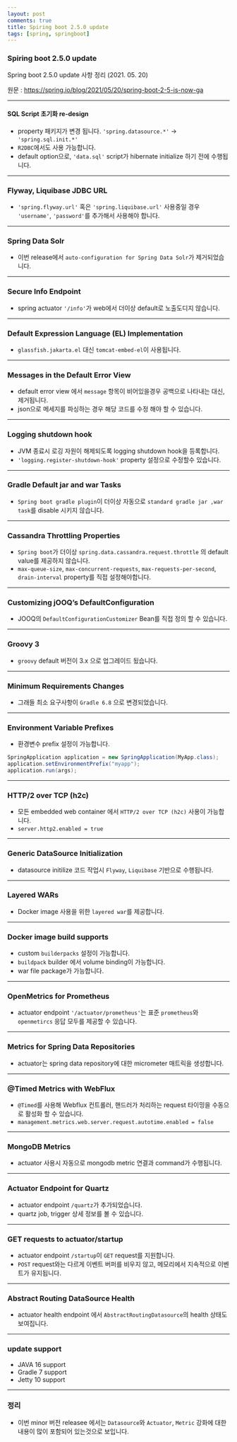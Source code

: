 ```yaml
---
layout: post
comments: true
title: Spiring boot 2.5.0 update
tags: [spring, springboot]
---
```


### Spiring boot 2.5.0 update  

Spring boot 2.5.0 update 사항 정리 (2021. 05. 20)

원문 : https://spring.io/blog/2021/05/20/spring-boot-2-5-is-now-ga

---

#### SQL Script 초기화 re-design

- property 패키지가 변경 됩니다. `'spring.datasource.*'` -> `'spring.sql.init.*'` 
- `R2DBC`에서도 사용 가능합니다.
- default option으로, `'data.sql'` script가 hibernate initialize 하기 전에 수행됩니다.

---

### Flyway, Liquibase JDBC URL

- `'spring.flyway.url'` 혹은 `'spring.liquibase.url'` 사용중일 경우 `'username'`, `'password'`를 추가해서 사용해야 합니다.

---

### Spring Data Solr

- 이번 release에서 `auto-configuration for Spring Data Solr`가 제거되었습니다.

---

### Secure Info Endpoint

- spring actuator `'/info'`가 web에서 더이상 default로 노출도디지 않습니다.

---

### Default Expression Language (EL) Implementation

- `glassfish.jakarta.el` 대신 `tomcat-embed-el`이 사용됩니다.

---

### Messages in the Default Error View

- default error view 에서 `message` 항목이 비어있을경우 공백으로 나타내는 대신, 제거됩니다.
- json으로 메세지를 파싱하는 경우 해당 코드를 수정 해야 할 수 있습니다.

---

### Logging shutdown hook

- JVM 종료시 로깅 자원이 해제되도록 logging shutdown hook을 등록합니다.
- `'logging.register-shutdown-hook'` property 설정으로 수정할수 있습니다.

---

### Gradle Default jar and war Tasks

- `Spring boot gradle plugin`이 더이상 자동으로 `standard gradle jar ,war task`를 disable 시키지 않습니다.

---

### Cassandra Throttling Properties

- `Spring boot`가 더이상 `spring.data.cassandra.request.throttle` 의 default value를 제공하지 않습니다.
- `max-queue-size`, `max-concurrent-requests`, `max-requests-per-second`, `drain-interval` property를 직접 설정해야합니다.


---

### Customizing jOOQ’s DefaultConfiguration

- JOOQ의 `DefaultConfigurationCustomizer` Bean를 직접 정의 할 수 있습니다.

---

### Groovy 3

- `groovy` default 버전이 3.x 으로 업그레이드 됬습니다.

---

### Minimum Requirements Changes

- 그래들 최소 요구사항이 `Gradle 6.8` 으로 변경되었습니다.


---

### Environment Variable Prefixes

- 환경변수 prefix 설정이 가능합니다.

```java
SpringApplication application = new SpringApplication(MyApp.class);
application.setEnvironmentPrefix("myapp");
application.run(args);
```

---

### HTTP/2 over TCP (h2c)

- 모든 embedded web container 에서 `HTTP/2 over TCP (h2c)` 사용이 가능합니다.
- `server.http2.enabled = true`

---

### Generic DataSource Initialization

- datasource initilize 코드 작업시 `Flyway`, `Liquibase` 기반으로 수행됩니다.

---

### Layered WARs

- Docker image 사용을 위한 `layered war`를 제공합니다.


---

### Docker image build supports

- custom `builderpacks` 설정이 가능합니다.
- `buildpack` builder 에서 volume binding이 가능합니다.
- war file package가 가능합니다.

---

### OpenMetrics for Prometheus

- actuator endpoint `'/actuator/prometheus'`는 표준 `prometheus`와 `openmetircs`  응답 모두를 제공할 수 있습니다.

---

### Metrics for Spring Data Repositories

- actuator는 spring data repository에 대한 micrometer 매트릭을 생성합니다.

---

### @Timed Metrics with WebFlux

- `@Timed`를 사용해 Webflux 컨트롤러, 핸드러가 처리하는 request 타이밍을 수동으로 활성화 할 수 있습니다.
- `management.metrics.web.server.request.autotime.enabled = false`

---

### MongoDB Metrics

- actuator 사용시 자동으로 mongodb metric 연결과 command가 수행됩니다.

---

### Actuator Endpoint for Quartz

- actuator endpoint `/quartz`가 추가되었습니다.
- quartz job, trigger 상세 정보를 볼 수 있습니다.


---

### GET requests to actuator/startup

- actuator endpoint `/startup`이 `GET` request를 지원합니다.
- `POST` request와는 다르게 이벤트 버퍼를 비우지 않고, 메모리에서 지속적으로 이벤트가 유지됩니다.

---

### Abstract Routing DataSource Health

- actuator health endpoint 에서 `AbstractRoutingDatasource`의 health 상태도 보여집니다.


---

### update support

- JAVA 16 support
- Gradle 7 support
- Jetty 10 support

---

### 정리

- 이번 minor 버전 releasee 에서는 `Datasource`와 `Actuator`, `Metric` 강화에 대한 내용이 많이 포함되어 있는것으로 보입니다.
















